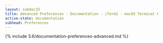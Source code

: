 ```yaml
---
layout: subdoc33
title: Advanced Preferences - Documentation - iTerm2 - macOS Terminal Replacement
active-state: documentation
subhead: Preferences
---
```

{% include 3.6/documentation-preferences-advanced.md %}
